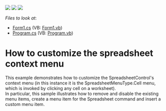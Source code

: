 <!-- default badges list -->
![](https://img.shields.io/endpoint?url=https://codecentral.devexpress.com/api/v1/VersionRange/128613527/14.1.5%2B)
[![](https://img.shields.io/badge/Open_in_DevExpress_Support_Center-FF7200?style=flat-square&logo=DevExpress&logoColor=white)](https://supportcenter.devexpress.com/ticket/details/E4978)
[![](https://img.shields.io/badge/📖_How_to_use_DevExpress_Examples-e9f6fc?style=flat-square)](https://docs.devexpress.com/GeneralInformation/403183)
<!-- default badges end -->
<!-- default file list -->
*Files to look at*:

* [Form1.cs](./CS/SpreadsheetContextMenu/Form1.cs) (VB: [Form1.vb](./VB/SpreadsheetContextMenu/Form1.vb))
* [Program.cs](./CS/SpreadsheetContextMenu/Program.cs) (VB: [Program.vb](./VB/SpreadsheetContextMenu/Program.vb))
<!-- default file list end -->
# How to customize the spreadsheet context menu


<p>This example demonstrates how to customize the SpreadsheetControl's context menu (in this instance it is the SpreadsheetMenuType.Cell menu, which is invoked by clicking any cell on a worksheet).<br />
In particular, this sample illustrates how to remove and disable the existing menu items, create a menu item for the Spreadsheet command and insert a custom menu item.</p>

<br/>


